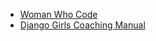 * [Woman Who Code](https://github.com/WomenWhoCode/guidelines-resources/blob/master/learn_to_program.md)
* [Django Girls Coaching Manual](https://coach.djangogirls.org/)
